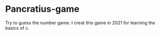 # Pancratius-game
Try to guess the number game.
I creat this game in 2021 for learning the basics of c. 
